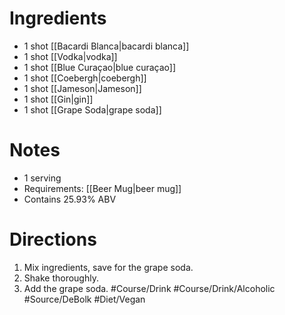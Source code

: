 # Ingredients
- 1 shot [[Bacardi Blanca|bacardi blanca]]
- 1 shot [[Vodka|vodka]]
- 1 shot [[Blue Curaçao|blue curaçao]]
- 1 shot [[Coebergh|coebergh]]
- 1 shot [[Jameson|Jameson]]
- 1 shot [[Gin|gin]]
- 1 shot [[Grape Soda|grape soda]]
# Notes
- 1 serving
- Requirements: [[Beer Mug|beer mug]]
- Contains 25.93% ABV
# Directions
1. Mix ingredients, save for the grape soda.
2. Shake thoroughly.
3. Add the grape soda.
#Course/Drink #Course/Drink/Alcoholic #Source/DeBolk #Diet/Vegan 
